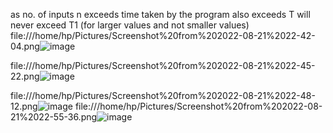 as no. of inputs n exceeds time taken by the program also exceeds
T will never exceed T1 (for larger values and not smaller values)
file:///home/hp/Pictures/Screenshot%20from%202022-08-21%2022-42-04.png![image](https://user-images.githubusercontent.com/93143005/185802834-b01f152b-f8e5-40cf-9a55-707608252aa8.png)

file:///home/hp/Pictures/Screenshot%20from%202022-08-21%2022-45-22.png![image](https://user-images.githubusercontent.com/93143005/185802970-2262916b-9125-4c02-b90f-47936516b4cb.png)

file:///home/hp/Pictures/Screenshot%20from%202022-08-21%2022-48-12.png![image](https://user-images.githubusercontent.com/93143005/185803072-0ca18c65-a031-4201-b720-d68d731c7af2.png)
file:///home/hp/Pictures/Screenshot%20from%202022-08-21%2022-55-36.png![image](https://user-images.githubusercontent.com/93143005/185803355-77f26122-0188-4227-ac05-85f5abdec5a1.png)

